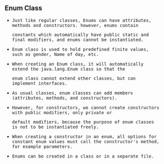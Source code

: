 ## Enum Class

- <samp>Just like regular classes, Enums can have attributes, methods and constructors. however, enums contain 

  <samp>constants which automatically have public static and final modifiers, and enums cannot be instantiated.

- <samp>Enum class is used to hold predefined finite values, such as gender, Name of day, etc.

- <samp>When creating an Enum class, it will automatically extend the java.lang.Enum class so that the 
    
  <samp>enum class cannot extend other classes, but can implement interfaces.

- <samp>As usual classes, enum classes can add members (attributes, methods, and constructors).

- <samp>However, for constructors, we cannot create constructors with public modifiers, only private or 
    
  <samp>default modifiers, because the purpose of enum classes is not to be instantiated freely.

- <samp>When creating a constructor in an enum, all options for constant enum values ​​must call the constructor's method, for example parameters.

- <samp>Enums can be created in a class or in a separate file.
